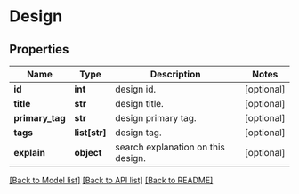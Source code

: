 # Design

## Properties
Name | Type | Description | Notes
------------ | ------------- | ------------- | -------------
**id** | **int** | design id. | [optional] 
**title** | **str** | design title. | [optional] 
**primary_tag** | **str** | design primary tag. | [optional] 
**tags** | **list[str]** | design tag. | [optional] 
**explain** | **object** | search explanation on this design. | [optional] 

[[Back to Model list]](../README.md#documentation-for-models) [[Back to API list]](../README.md#documentation-for-api-endpoints) [[Back to README]](../README.md)


